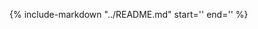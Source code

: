 
{%
    include-markdown "../README.md"
    start='<!-- PROJECT SHIELDS  -->'
    end='<!-- PROJECT DEVELOPMENT -->'
%}
